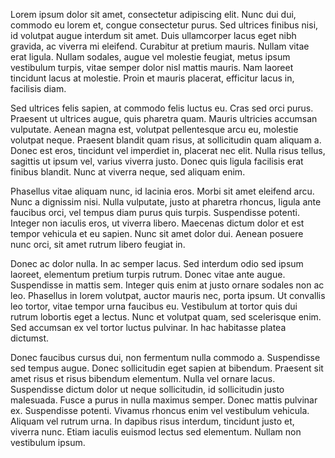 Lorem ipsum dolor sit amet, consectetur adipiscing elit. Nunc dui dui, commodo eu lorem et, congue consectetur purus. Sed ultrices finibus nisi, id volutpat augue interdum sit amet. Duis ullamcorper lacus eget nibh gravida, ac viverra mi eleifend. Curabitur at pretium mauris. Nullam vitae erat ligula. Nullam sodales, augue vel molestie feugiat, metus ipsum vestibulum turpis, vitae semper dolor nisl mattis mauris. Nam laoreet tincidunt lacus at molestie. Proin et mauris placerat, efficitur lacus in, facilisis diam.

Sed ultrices felis sapien, at commodo felis luctus eu. Cras sed orci purus. Praesent ut ultrices augue, quis pharetra quam. Mauris ultricies accumsan vulputate. Aenean magna est, volutpat pellentesque arcu eu, molestie volutpat neque. Praesent blandit quam risus, at sollicitudin quam aliquam a. Donec est eros, tincidunt vel imperdiet in, placerat nec elit. Nulla risus tellus, sagittis ut ipsum vel, varius viverra justo. Donec quis ligula facilisis erat finibus blandit. Nunc at viverra neque, sed aliquam enim.

Phasellus vitae aliquam nunc, id lacinia eros. Morbi sit amet eleifend arcu. Nunc a dignissim nisi. Nulla vulputate, justo at pharetra rhoncus, ligula ante faucibus orci, vel tempus diam purus quis turpis. Suspendisse potenti. Integer non iaculis eros, ut viverra libero. Maecenas dictum dolor et est tempor vehicula et eu sapien. Nunc sit amet dolor dui. Aenean posuere nunc orci, sit amet rutrum libero feugiat in.

Donec ac dolor nulla. In ac semper lacus. Sed interdum odio sed ipsum laoreet, elementum pretium turpis rutrum. Donec vitae ante augue. Suspendisse in mattis sem. Integer quis enim at justo ornare sodales non ac leo. Phasellus in lorem volutpat, auctor mauris nec, porta ipsum. Ut convallis leo tortor, vitae tempor urna faucibus eu. Vestibulum at tortor quis dui rutrum lobortis eget a lectus. Nunc et volutpat quam, sed scelerisque enim. Sed accumsan ex vel tortor luctus pulvinar. In hac habitasse platea dictumst.

Donec faucibus cursus dui, non fermentum nulla commodo a. Suspendisse sed tempus augue. Donec sollicitudin eget sapien at bibendum. Praesent sit amet risus et risus bibendum elementum. Nulla vel ornare lacus. Suspendisse dictum dolor ut neque sollicitudin, id sollicitudin justo malesuada. Fusce a purus in nulla maximus semper. Donec mattis pulvinar ex. Suspendisse potenti. Vivamus rhoncus enim vel vestibulum vehicula. Aliquam vel rutrum urna. In dapibus risus interdum, tincidunt justo et, viverra nunc. Etiam iaculis euismod lectus sed elementum. Nullam non vestibulum ipsum.
